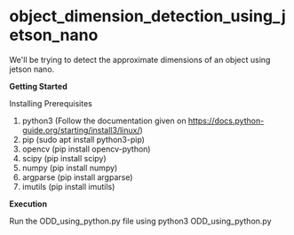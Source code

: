# object_dimension_detection_using_jetson_nano
We'll be trying to detect the approximate dimensions of an object using jetson nano.


**Getting Started**

Installing Prerequisites

1. python3 (Follow the documentation given on https://docs.python-guide.org/starting/install3/linux/)
2. pip (sudo apt install python3-pip)
3. opencv (pip install opencv-python)
4. scipy (pip install scipy)
5. numpy (pip install numpy)
6. argparse (pip install argparse)
7. imutils (pip install imutils)

**Execution**

 Run the ODD_using_python.py file using python3 ODD_using_python.py
 
